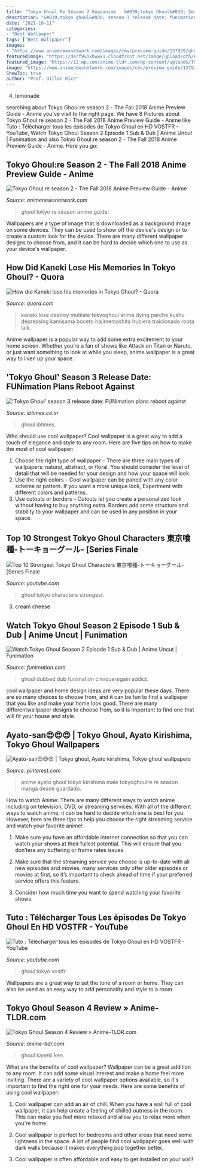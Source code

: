 ```yaml
---
title: "Tokyo Ghoul Re Season 2 Gogoanime : &#039;tokyo Ghoul&#039; Season 3 Release Date: Funimation Plans Reboot Against"
description: "&#039;tokyo ghoul&#039; season 3 release date: funimation plans reboot against"
date: "2021-10-11"
categories:
- "Best Wallpaper"
tags: ["Best Wallpaper"]
images:
- "https://www.animenewsnetwork.com/images/cms/preview-guide/137929/ghoulplot.jpg"
featuredImage: "https://derf9v1xhwwx1.cloudfront.net/image/upload/oth/FunimationStoreFront/1351409/Japanese/1351409_Japanese_KeyArt-OfficialVideoImage_b8427688-bbf5-e911-82a8-dd291e252010.jpg"
featured_image: "https://i2.wp.com/anime-tldr.com/wp-content/uploads/TokyoGhoul-WP8-O.jpg?fit=1920%2C2716&amp;ssl=1"
image: "https://www.animenewsnetwork.com/images/cms/preview-guide/137929/ghoulplot.jpg"
ShowToc: true
author: "Prof. Dillon Rice"
---
```



4. lemonade 

	

		
searching about Tokyo Ghoul:re season 2 - The Fall 2018 Anime Preview Guide - Anime you've visit to the right page. We have 8 Pictures about Tokyo Ghoul:re season 2 - The Fall 2018 Anime Preview Guide - Anime like Tuto : Télécharger tous les épisodes de Tokyo Ghoul en HD VOSTFR - YouTube, Watch Tokyo Ghoul Season 2 Episode 1 Sub &amp; Dub | Anime Uncut | Funimation and also Tokyo Ghoul:re season 2 - The Fall 2018 Anime Preview Guide - Anime. Here you go:
		
    
## Tokyo Ghoul:re Season 2 - The Fall 2018 Anime Preview Guide - Anime

<img loading=lazy src="https://www.animenewsnetwork.com/images/cms/preview-guide/137929/ghoulplot.jpg" onerror="this.onerror=null;this.src='https://tse1.mm.bing.net/th?id=OIP.NoqR7fvh0sBc1qk5xlMJtQHaED&amp;pid=15.1';" alt="Tokyo Ghoul:re season 2 - The Fall 2018 Anime Preview Guide - Anime">

_Source: animenewsnetwork.com_

>ghoul tokyo re season anime guide. 

	

Wallpapers are a type of image that is downloaded as a background image on some devices. They can be used to show off the device's design or to create a custom look for the device. There are many different wallpaper designs to choose from, and it can be hard to decide which one to use as your device's wallpaper.

    
## How Did Kaneki Lose His Memories In Tokyo Ghoul? - Quora

<img loading=lazy src="https://qph.fs.quoracdn.net/main-qimg-57a40040fa5882d5ff7affd358853bdb" onerror="this.onerror=null;this.src='https://tse3.mm.bing.net/th?id=OIP.V6QAQPpYgtX_ev_TWIU72wHaLG&amp;pid=15.1';" alt="How did Kaneki lose his memories in Tokyo Ghoul? - Quora">

_Source: quora.com_

>kaneki lose destroy mutilate tokyoghoul arima dying parche kushu depressing kamisama boceto hajimemashita hubiera traicionado roota laik. 

	

Anime wallpaper is a popular way to add some extra excitement to your home screen. Whether you’re a fan of shows like Attack on Titan or Naruto, or just want something to look at while you sleep, anime wallpaper is a great way to liven up your space.

    
## &#039;Tokyo Ghoul&#039; Season 3 Release Date: FUNimation Plans Reboot Against

<img loading=lazy src="https://data1.ibtimes.co.in/en/full/595830/tokyo-ghoul.jpg" onerror="this.onerror=null;this.src='https://tse1.mm.bing.net/th?id=OIP.WJryuBKZASIeAqTM4BHcJAHaJD&amp;pid=15.1';" alt="&#039;Tokyo Ghoul&#039; season 3 release date: FUNimation plans reboot against">

_Source: ibtimes.co.in_

>ghoul ibtimes. 

	

Who should use cool wallpaper?
Cool wallpaper is a great way to add a touch of elegance and style to any room. Here are five tips on how to make the most of cool wallpaper: 
1) Choose the right type of wallpaper – There are three main types of wallpapers: natural, abstract, or floral. You should consider the level of detail that will be needed for your design and how your space will look. 
2) Use the right colors – Cool wallpaper can be paired with any color scheme or pattern. If you want a more unique look, Experiment with different colors and patterns. 
3) Use cutouts or borders – Cutouts let you create a personalized look without having to buy anything extra. Borders add some structure and stability to your wallpaper and can be used in any position in your space.

    
## Top 10 Strongest Tokyo Ghoul Characters 東京喰種-トーキョーグール- [Series Finale

<img loading=lazy src="http://i.ytimg.com/vi/4aXoSkNFwZQ/maxresdefault.jpg" onerror="this.onerror=null;this.src='https://tse3.mm.bing.net/th?id=OIP.JK2kRjaalUyn88mXWvvQEAHaEK&amp;pid=15.1';" alt="Top 10 Strongest Tokyo Ghoul Characters 東京喰種-トーキョーグール- [Series Finale">

_Source: youtube.com_

>ghoul tokyo characters strongest. 

	

3. cream cheese 

    
## Watch Tokyo Ghoul Season 2 Episode 1 Sub &amp; Dub | Anime Uncut | Funimation

<img loading=lazy src="https://derf9v1xhwwx1.cloudfront.net/image/upload/oth/FunimationStoreFront/1351409/Japanese/1351409_Japanese_KeyArt-OfficialVideoImage_b8427688-bbf5-e911-82a8-dd291e252010.jpg" onerror="this.onerror=null;this.src='https://tse3.mm.bing.net/th?id=OIP.lDG8cLbIyAmDQkq75CfdHAHaEK&amp;pid=15.1';" alt="Watch Tokyo Ghoul Season 2 Episode 1 Sub &amp; Dub | Anime Uncut | Funimation">

_Source: funimation.com_

>ghoul dubbed dub funimation cliniqueregain addict. 

	

cool wallpaper and home design ideas are very popular these days. There are so many choices to choose from, and it can be fun to find a wallpaper that you like and make your home look good. There are many differentwallpaper designs to choose from, so it is important to find one that will fit your house and style.

    
## Ayato-san😍😍😍 | Tokyo Ghoul, Ayato Kirishima, Tokyo Ghoul Wallpapers

<img loading=lazy src="https://i.pinimg.com/originals/54/12/52/541252b7c7901ae8298d08a00161aa48.jpg" onerror="this.onerror=null;this.src='https://tse4.mm.bing.net/th?id=OIP.hbIizQtPUvIp3x-4xz9JCAHaEK&amp;pid=15.1';" alt="Ayato-san😍😍😍 | Tokyo ghoul, Ayato kirishima, Tokyo ghoul wallpapers">

_Source: pinterest.com_

>anime ayato ghoul tokyo kirishima male tokyoghoulre re season manga desde guardado. 

	

How to watch Anime: There are many different ways to watch anime including on television, DVD, or streaming services.
With all of the different ways to watch anime, it can be hard to decide which one is best for you. However, here are three tips to help you choose the right streaming service and watch your favorite anime!
1. Make sure you have an affordable internet connection so that you can watch your shows at their fullest potential. This will ensure that you don’tera any buffering or frame rates issues.

2. Make sure that the streaming service you choose is up-to-date with all new episodes and movies. many services only offer older episodes or movies at first, so it’s important to check ahead of time if your preferred service offers this feature.

3. Consider how much time you want to spend watching your favorite shows.

    
## Tuto : Télécharger Tous Les épisodes De Tokyo Ghoul En HD VOSTFR - YouTube

<img loading=lazy src="https://i.ytimg.com/vi/FgD0e2UZ7t4/maxresdefault.jpg" onerror="this.onerror=null;this.src='https://tse4.mm.bing.net/th?id=OIP.UxVf3tzcErp56LlzbQAFyAHaEK&amp;pid=15.1';" alt="Tuto : Télécharger tous les épisodes de Tokyo Ghoul en HD VOSTFR - YouTube">

_Source: youtube.com_

>ghoul tokyo vostfr. 

	

Wallpapers are a great way to set the tone of a room or home. They can also be used as an easy way to add personality and style to a room.

    
## Tokyo Ghoul Season 4 Review » Anime-TLDR.com

<img loading=lazy src="https://i2.wp.com/anime-tldr.com/wp-content/uploads/TokyoGhoul-WP8-O.jpg?fit=1920%2C2716&amp;ssl=1" onerror="this.onerror=null;this.src='https://tse3.mm.bing.net/th?id=OIP.7NyWjt7ElKw2jIIKfoHYlwHaKe&amp;pid=15.1';" alt="Tokyo Ghoul Season 4 Review » Anime-TLDR.com">

_Source: anime-tldr.com_

>ghoul kaneki ken. 

	

What are the benefits of cool wallpaper?
Wallpaper can be a great addition to any room. It can add some visual interest and make a home feel more inviting. There are a variety of cool wallpaper options available, so it's important to find the right one for your needs. Here are some benefits of using cool wallpaper: 
1. Cool wallpaper can add an air of chill. When you have a wall full of cool wallpaper, it can help create a feeling of chilled outness in the room. This can make you feel more relaxed and allow you to relax more when you're home. 

2. Cool wallpaper is perfect for bedrooms and other areas that need some lightness in the space. A lot of people find cool wallpaper goes well with dark walls because it makes everything pop together better. 

3. Cool wallpaper is often affordable and easy to get installed on your wall!

